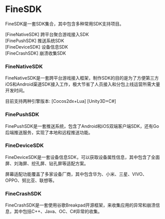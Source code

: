 # FineSDK

FineSDK是一套SDK集合，其中包含多种常用SDK支持项目。

[FineNativeSDK] 跨平台聚合游戏接入SDK  
[FinePushSDK] 推送系统SDK  
[FineDeviceSDK] 设备信息SDK  
[FineCrashSDK] 崩溃收集SDK  


### FineNativeSDK

FineNativeSDK是一套跨平台游戏接入框架，制作SDK的目的是为了方便第三方iOS和Android渠道SDK接入工作，极大节省了人员接入和分包上线运营所需大量开发时间。

目前支持两种引擎版本: [Cocos2dx+Lua] [Unity3D+C#]


### FinePushSDK

FinePushSDK是一套推送系统，包含了Android和iOS双端客户端SDK，还有Go后端推送服务，实现了本地和远程推送功能。


### FineDeviceSDK

FineDeviceSDK是一套设备信息SDK，可以获取设备属性信息，其中包含了全面屏、刘海屏、挖孔屏、钻孔屏等适配方案。

屏幕适配功能覆盖了多家设备厂商，其中包含华为、小米、三星、VIVO、OPPO、努比亚、联想等。

### FineCrashSDK

FineCrashSDK是一套使用谷歌Breakpad开源框架，来收集应用的异常和崩溃信息，其中包括C++、Java、OC、C#异常的收集。